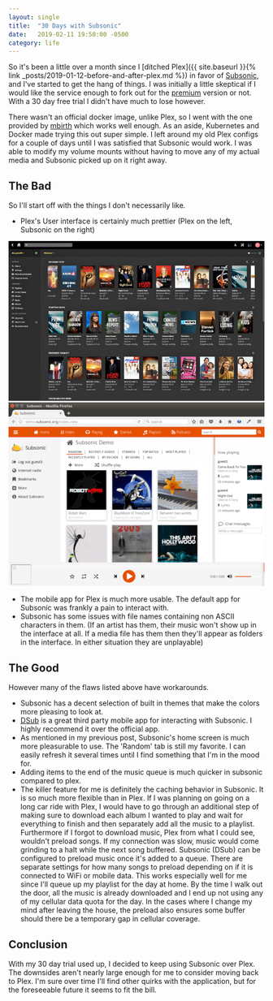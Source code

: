 ```yaml
---
layout: single
title:  "30 Days with Subsonic"
date:   2019-02-11 19:50:00 -0500
category: life
---
```


So it's been a little over a month since I [ditched Plex]({{ site.baseurl }}{% link _posts/2019-01-12-before-and-after-plex.md %}) in favor of [Subsonic](http://www.subsonic.org/pages/index.jsp), and I've started to get the hang of things. I was initially a little skeptical if I would like the service enough to fork out for the [premium](http://www.subsonic.org/pages/premium.jsp) version or not. With a 30 day free trial I didn't have much to lose however. 

There wasn't an official docker image, unlike Plex, so I went with the one provided by [mbirth](https://hub.docker.com/r/mbirth/subsonic/) which works well enough. As an aside, Kubernetes and Docker made trying this out super simple. I left around my old Plex configs for a couple of days until I was satisfied that Subsonic would work. I was able to modify my volume mounts without having to move any of my actual media and Subsonic picked up on it right away.

## The Bad
So I'll start off with the things I don't necessarily like.
* Plex's User interface is certainly much prettier (Plex on the left, Subsonic on the right)

![plex-ui.jpeg](/assets/posts/2019-02-11-30/plex-ui.jpeg)
![subsonic-ui.jpeg](/assets/posts/2019-02-11-30/subsonic-ui.jpeg)

* The mobile app for Plex is much more usable. The default app for Subsonic was frankly a pain to interact with.
* Subsonic has some issues with file names containing non ASCII characters in them. (If an artist has them, their music won't show up in the interface at all. If a media file has them then they'll appear as folders in the interface. In either situation they are unplayable)

## The Good
However many of the flaws listed above have workarounds.
* Subsonic has a decent selection of built in themes that make the colors more pleasing to look at.
* [DSub](https://play.google.com/store/apps/details?id=github.daneren2005.dsub&hl=en_US) is a great third party mobile app for interacting with Subsonic. I highly recommend it over the official app.
* As mentioned in my previous post, Subsonic's home screen is much more pleasurable to use. The 'Random' tab is still my favorite. I can easily refresh it several times until I find something that I'm in the mood for.
* Adding items to the end of the music queue is much quicker in subsonic compared to plex.
* The killer feature for me is definitely the caching behavior in Subsonic. It is so much more flexible than in Plex. If I was planning on going on a long car ride with Plex, I would have to go through an additional step of making sure to download each album I wanted to play and wait for everything to finish and then separately add all the music to a playlist. Furthermore if I forgot to download music, Plex from what I could see, wouldn't preload songs. If my connection was slow, music would come grinding to a halt while the next song buffered. Subsonic (DSub) can be configured to preload music once it's added to a queue. There are separate settings for how many songs to preload depending on if it is connected to WiFi or mobile data. This works especially well for me since I'll queue up my playlist for the day at home. By the time I walk out the door, all the music is already downloaded and I end up not using any of my cellular data quota for the day. In the cases where I change my mind after leaving the house, the preload also ensures some buffer should there be a temporary gap in cellular coverage. 

## Conclusion
With my 30 day trial used up, I decided to keep using Subsonic over Plex. The downsides aren't nearly large enough for me to consider moving back to Plex. I'm sure over time I'll find other quirks with the application, but for the foreseeable future it seems to fit the bill.